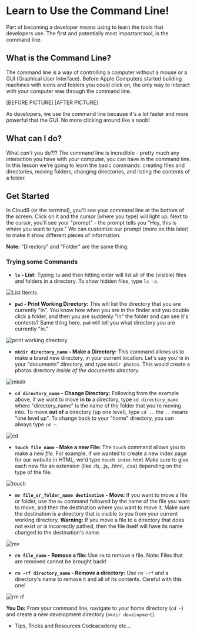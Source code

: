 # Learn to Use the Command Line!
Part of becoming a developer means using to learn the tools that developers use. The first and potentially most important tool, is the command line.

## What is the Command Line?
The command line is a way of controlling a computer without a mouse or a GUI (Graphical User Interface). Before Apple Computers started building machines with icons and folders you could click on, the only way to interact with your computer was through the command line.

[BEFORE PICTURE] [AFTER PICTURE]

As developers, we use the command line because it's a lot faster and more powerful that the GUI. No more clicking around like a noob!

## What can I do?
What *can't* you do?!? The command line is incredible - pretty much any interaction you have with your computer, you can have in the command line. In this lesson we're going to learn the basic commands: creating files and directories, moving folders, changing directories, and listing the contents of a folder.

## Get Started
In Cloud9 (or the terminal), you'll see your command line at the bottom of the screen. Click on it and the cursor (where you type) will light up. Next to the cursor, you'll see your "prompt" - the prompt tells you "Hey, this is where you want to type." We can customize our prompt (more on this later) to make it show different pieces of information.

**Note:** "Directory" and "Folder" are the same thing.

### Trying some Commands
+ **`ls` - List:** Typing `ls` and then hitting enter will list all of the (visible) files and folders in a directory. To show hidden files, type `ls -a`.

![List Itemts](https://s3.amazonaws.com/upperline/curriculum-assets/command-line/1+ls+.gif)

+ **`pwd` - Print Working Directory:** This will list the directory that you are currently "in". You know how when you are in the finder and you double click a folder, and then you are suddenly "in" the folder and can see it's contents? Same thing here. `pwd` will tell you what directory you are currently "in."

![print working directory](https://s3.amazonaws.com/upperline/curriculum-assets/command-line/2+pwd.gif)

+ **`mkdir directory_name` - Make a Directory:** This command allows us to make a brand new directory, in your current location. Let's say you're in your "documents" directory, and type `mkdir photos`. This would create a photos directory *inside of the documents directory.*

![mkdir](https://s3.amazonaws.com/upperline/curriculum-assets/command-line/3+mkdir.gif)

+ **`cd directory_name` - Change Directory:** Following from the example above, if we want to move **in to** a directory, type `cd directory_name` where "directory_name" is the name of the folder that you're moving into. To move **out of** a directory (up one level), type `cd ..` the `..` means "one level up". To change back to your "home" directory, you can always type `cd ~`.

![cd](https://s3.amazonaws.com/upperline/curriculum-assets/command-line/4+cd+photos.gif)

+ **`touch file_name` - Make a new File:** The `touch` command allows you to make a new *file*. For example, if we wanted to create a new index page for our website in HTML, we'd type `touch index.html` Make sure to give each new file an extension (like .rb, .js, .html, .css) depending on the type of the file.

![touch](https://s3.amazonaws.com/upperline/curriculum-assets/command-line/5+touch+index.html.gif)

+ **`mv file_or_folder_name destination` - Move:** If you want to move a file or folder, use the `mv` command followed by the name of the file you want to move, and then the destination where you want to move it. Make sure the destination is a directory that is visible to you from your current working directory. **Warning:** If you move a file to a directory that does not exist or is incorrectly pathed, then the file itself will have its name changed to the destination's name.

![mv](https://s3.amazonaws.com/upperline/curriculum-assets/command-line/6+mv+index+.gif)

+ **`rm file_name` - Remove a file:** Use `rm` to remove a file. Note: Files that are removed cannot be brought back!

+ **`rm -rf directory_name` - Remove a directory:** Use `rm -rf` and a directory's name to remove it and all of its contents. Careful with this one!

![rm rf](https://s3.amazonaws.com/upperline/curriculum-assets/command-line/7+rm+and+rm+-rf.gif)

**You Do:** From your command line, navigate to your home directory (`cd ~`) and create a new development directory (`mkdir development`).

+ Tips, Tricks and Resources
Codeacademy
etc...
